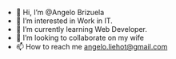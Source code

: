 - 👋 Hi, I’m @Angelo Brizuela
- 👀 I’m interested in Work in IT.
- 🌱 I’m currently learning Web Developer.
- 💞️ I’m looking to collaborate on my wife
- 📫 How to reach me angelo.liehot@gmail.com

<!---
liehot/liehot is a ✨ special ✨ repository because its `README.md` (this file) appears on your GitHub profile.
You can click the Preview link to take a look at your changes.
--->
